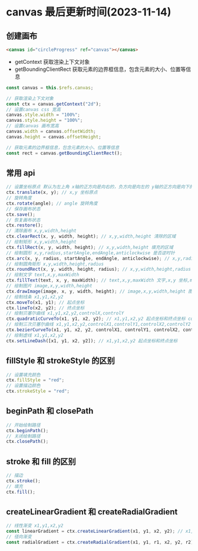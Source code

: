 <!--
 * @Description: canvas使用规范
 * @Author: panrui
 * @Date: 2023-04-25 08:57:17
 * @LastEditTime: 2023-07-05 08:38:56
 * @LastEditors: panrui
 * 不忘初心,不负梦想
-->

# canvas 最后更新时间(2023-11-14)

## 创建画布

```html
<canvas id="circleProgress" ref="canvas"></canvas>
```

- getContext 获取渲染上下文对象
- getBoundingClientRect 获取元素的边界框信息，包含元素的大小、位置等信息

```js
const canvas = this.$refs.canvas;

// 获取渲染上下文对象
const ctx = canvas.getContext("2d");
// 设置canvas css 宽高
canvas.style.width = "100%";
canvas.style.height = "100%";
// 设置canvas 画布宽高
canvas.width = canvas.offsetWidth;
canvas.height = canvas.offsetHeight;

// 获取元素的边界框信息，包含元素的大小、位置等信息
const rect = canvas.getBoundingClientRect();
```

## 常用 api

```js
// 设置坐标原点 默认为左上角 x轴的正方向是向右的，负方向是向左的 y轴的正方向是向下的，负方向是向上的
ctx.translate(x, y); // x,y 坐标原点
// 旋转角度
ctx.rotate(angle); // angle 旋转角度
// 保存画布状态
ctx.save();
// 恢复画布状态
ctx.restore();
// 清除画布 x,y,width,height
ctx.clearRect(x, y, width, height); // x,y,width,height 清除的区域
// 绘制矩形 x,y,width,height
ctx.fillRect(x, y, width, height); // x,y,width,height 填充的区域
// 绘制圆形 x,y,radius,startAngle,endAngle,anticlockwise 是否逆时针
ctx.arc(x, y, radius, startAngle, endAngle, anticlockwise); // x,y,radius 圆心坐标和半径 startAngle,endAngle 起始角度和结束角度 anticlockwise 是否逆时针
// 绘制圆角矩形 x,y,width,height,radius
ctx.roundRect(x, y, width, height, radius); // x,y,width,height,radius 圆角矩形的坐标和宽高和圆角半径
// 绘制文字 text,x,y,maxWidth
ctx.fillText(text, x, y, maxWidth); // text,x,y,maxWidth 文字,x,y 坐标,maxWidth 最大宽度
// 绘制图片 image,x,y,width,height
ctx.drawImage(image, x, y, width, height); // image,x,y,width,height 图片,x,y 坐标,width,height 宽高
// 绘制线条 x1,y1,x2,y2
ctx.moveTo(x1, y1); // 起点坐标
ctx.lineTo(x2, y2); // 终点坐标
// 绘制贝塞尔曲线 x1,y1,x2,y2,controlX,controlY
ctx.quadraticCurveTo(x1, y1, x2, y2); // x1,y1,x2,y2 起点坐标和终点坐标 controlX,controlY 控制点坐标
// 绘制三次贝塞尔曲线 x1,y1,x2,y2,controlX1,controlY1,controlX2,controlY2
ctx.bezierCurveTo(x1, y1, x2, y2, controlX1, controlY1, controlX2, controlY2); // x1,y1,x2,y2 起点坐标和终点坐标 controlX1,controlY1,controlX2,controlY2 控制点坐标
// 绘制虚线 x1,y1,x2,y2
ctx.setLineDash([x1, y1, x2, y2]); // x1,y1,x2,y2 起点坐标和终点坐标
```

## fillStyle 和 strokeStyle 的区别

```js
// 设置填充颜色
ctx.fillStyle = "red";
// 设置描边颜色
ctx.strokeStyle = "red";
```

## beginPath 和 closePath

```js
// 开始绘制路径
ctx.beginPath();
// 关闭绘制路径
ctx.closePath();
```

## stroke 和 fill 的区别

```js
// 描边
ctx.stroke();
// 填充
ctx.fill();
```

## createLinearGradient 和 createRadialGradient

```js
// 线性渐变 x1,y1,x2,y2
const linearGradient = ctx.createLinearGradient(x1, y1, x2, y2); // x1,y1 起点坐标 x2,y2 终点坐标
// 径向渐变
const radialGradient = ctx.createRadialGradient(x1, y1, r1, x2, y2, r2); // x1,y1,r1 起点坐标和半径 x2,y2,r2 终点坐标和半径
```
